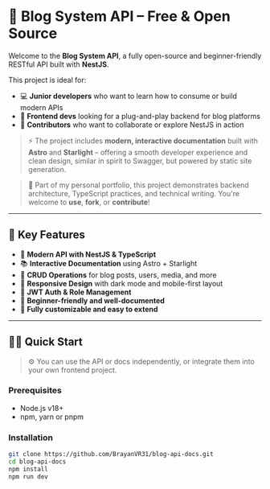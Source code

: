 # 📘 Blog System API – Free & Open Source

Welcome to the **Blog System API**, a fully open-source and beginner-friendly RESTful API built with **NestJS**. 

This project is ideal for:
- 💻 **Junior developers** who want to learn how to consume or build modern APIs
- 🧩 **Frontend devs** looking for a plug-and-play backend for blog platforms
- 🤝 **Contributors** who want to collaborate or explore NestJS in action

> ⚡ The project includes **modern, interactive documentation** built with **Astro** and **Starlight** – offering a smooth developer experience and clean design, similar in spirit to Swagger, but powered by static site generation.

> 💼 Part of my personal portfolio, this project demonstrates backend architecture, TypeScript practices, and technical writing. You're welcome to **use**, **fork**, or **contribute**!

---

## 🌟 Key Features

- 🚀 **Modern API with NestJS & TypeScript**
- 📚 **Interactive Documentation** using Astro + Starlight
- 📝 **CRUD Operations** for blog posts, users, media, and more
- 🎨 **Responsive Design** with dark mode and mobile-first layout
- 🔐 **JWT Auth & Role Management**
- 🧪 **Beginner-friendly and well-documented**
- 🔧 **Fully customizable and easy to extend**

---

## 🧑‍💻 Quick Start

> ⚙️ You can use the API or docs independently, or integrate them into your own frontend project.

### Prerequisites
- Node.js v18+
- npm, yarn or pnpm

### Installation
```bash
git clone https://github.com/BrayanVR31/blog-api-docs.git
cd blog-api-docs
npm install
npm run dev
